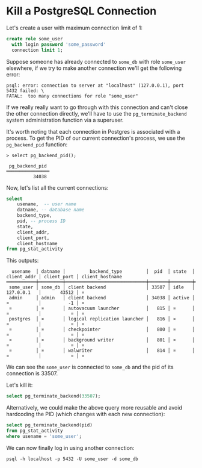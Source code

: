 # Kill a PostgreSQL Connection

Let's create a user with maximum connection limit of 1:

```sql
create role some_user
  with login password 'some_password'
  connection limit 1;
```

Suppose someone has already connected to `some_db` with role `some_user`
elsewhere, if we try to make another connection we'll get the following error:

```
psql: error: connection to server at "localhost" (127.0.0.1), port 5432 failed: \
FATAL:  too many connections for role "some_user"
```

If we really really want to go through with this connection and can't close the
other connection directly, we'll have to use the `pg_terminate_backend` system
administration function via a superuser.

It's worth noting that each connection in Postgres is associated with a process.
To get the PID of our current connection's process, we use the `pg_backend_pid`
function:

```
> select pg_backend_pid();

 pg_backend_pid
════════════════
          34038
```

Now, let's list all the current connections:

```sql
select
    usename,  -- user name
    datname, -- database name
    backend_type,
    pid, -- process ID
    state,
    client_addr,
    client_port,
    client_hostname
from pg_stat_activity
```

This outputs:

```
  usename  │ datname │         backend_type         │  pid  │ state  │ client_addr │ client_port │ client_hostname
═══════════╪═════════╪══════════════════════════════╪═══════╪════════╪═════════════╪═════════════╪═════════════════
 some_user │ some_db │ client backend               │ 33507 │ idle   │ 127.0.0.1   │       43512 │ ¤
 admin     │ admin   │ client backend               │ 34038 │ active │ ¤           │          -1 │ ¤
 ¤         │ ¤       │ autovacuum launcher          │   815 │ ¤      │ ¤           │           ¤ │ ¤
 postgres  │ ¤       │ logical replication launcher │   816 │ ¤      │ ¤           │           ¤ │ ¤
 ¤         │ ¤       │ checkpointer                 │   800 │ ¤      │ ¤           │           ¤ │ ¤
 ¤         │ ¤       │ background writer            │   801 │ ¤      │ ¤           │           ¤ │ ¤
 ¤         │ ¤       │ walwriter                    │   814 │ ¤      │ ¤           │           ¤ │ ¤
```

We can see the `some_user` is connected to `some_db` and the pid of its
connection is 33507.

Let's kill it:

```sql
select pg_terminate_backend(33507);
```

Alternatively, we could make the above query more reusable and avoid hardcoding
the PID (which changes with each new connection):

```sql
select pg_terminate_backend(pid)
from pg_stat_activity
where usename = 'some_user';
```

We can now finally log in using another connection:

```
psql -h localhost -p 5432 -U some_user -d some_db
```

